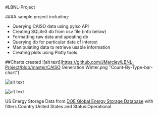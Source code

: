 #LBNL-Project

###A sample project including:
* Querying CAISO data using pyiso API
* Creating SQLite3 db from csv file (info below)
* Formatting raw data and updating db
* Querying db for particular data of interest
* Manipulating data to retrieve usable information
* Creating plots using Plotly tools

##Charts created
![alt text](https://github.com/JMarcley/LBNL-Project/blob/master/CAISO Generation Winter.png "Count-By-Type-bar-chart")

![alt text](https://github.com/JMarcley/LBNL-Project/blob/master/Count-By-Type-bar-chart.png "Count-By-Type-bar-chart")

![alt text](https://github.com/JMarcley/LBNL-Project/blob/master/Avg-Cap-By-Type-bar-chart.png "Avg-Cap-By-Type-bar-chart")


US Energy Storage Data from [DOE Global Energy Storage Database](http://www.energystorageexchange.org/projects "DOE Global Energy Storage Database") with filters Country:United States and Status:Operational
